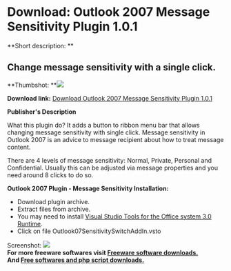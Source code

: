# Download: Outlook 2007 Message Sensitivity Plugin 1.0.1

**Short description: **

## Change message sensitivity with a single click.

  
**Thumbshot: **![](http://www.freewarefiles.com/screenshot/outlooksenstvyplg_md.jpg)   
  
**Download link:** [Download Outlook 2007 Message Sensitivity Plugin 1.0.1](http://freesoftwares.boysofts.com/Outlook-2007-Message-Sensitivity-Plugin_program_72819.html)  
  

**Publisher's Description**  
  

What this plugin do? It adds a button to ribbon menu bar that allows changing
message sensitivity with single click. Message sensitivity in Outlook 2007 is
an advice to message recipient about how to treat message content.

There are 4 levels of message sensitivity: Normal, Private, Personal and
Confidential. Usually this can be adjusted via message properties and you need
around 8 clicks to do so.

**Outlook 2007 Plugin - Message Sensitivity Installation:**

  * Download plugin archive. 
  * Extract files from archive. 
  * You may need to install [Visual Studio Tools for the Office system 3.0 Runtime](http://www.microsoft.com/download/en/details.aspx?id=23656). 
  * Click on file Outlook07SensitivitySwitchAddIn.vsto 

  
  
Screenshot: ![](http://www.freewarefiles.com/screenshot/outlooksenstvyplg.jpg)  
**For more freeware softwares visit [Freeware software downloads.](http://freesoftwares.boysofts.com/)**   
**And [Free softwares and php script downloads.](http://www.boysofts.com/)**

